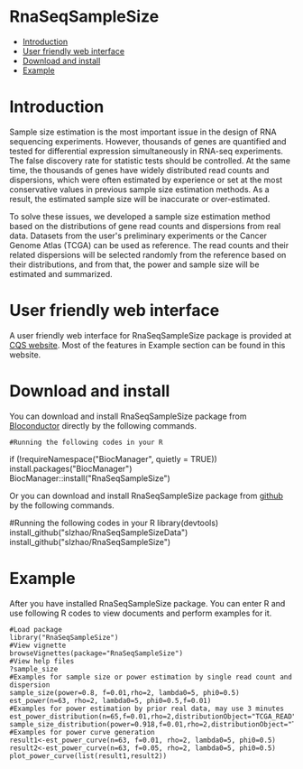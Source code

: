 RnaSeqSampleSize
============
* [Introduction](#Introduction)
* [User friendly web interface](#web)
* [Download and install](#download)
* [Example](#example)

<a name="Introduction"/>

# Introduction

Sample size estimation is the most important issue in the design of RNA sequencing experiments. However, thousands of genes are quantified and tested for differential expression simultaneously in RNA-seq experiments. The false discovery rate for statistic tests should be controlled. At the same time, the thousands of genes have widely distributed read counts and dispersions, which were often estimated by experience or set at the most conservative values in previous sample size estimation methods. As a result, the estimated sample size will be inaccurate or over-estimated.

To solve these issues, we developed a sample size estimation method based on the distributions of gene read counts and dispersions from real data. Datasets from the user's preliminary experiments or the Cancer Genome Atlas (TCGA) can be used as reference. The read counts and their related dispersions will be selected randomly from the reference based on their distributions, and from that, the power and sample size will be estimated and summarized.

<a name="web"/>

# User friendly web interface

A user friendly web interface for RnaSeqSampleSize package is provided at [CQS website](http://cqs.mc.vanderbilt.edu/shiny/RnaSeqSampleSize/). Most of the features in Example section can be found in this website.


<a name="download"/>

# Download and install

You can download and install RnaSeqSampleSize package from [BIoconductor](http://www.bioconductor.org/packages/release/bioc/html/RnaSeqSampleSize.html) directly by the following commands.
  
	#Running the following codes in your R
  if (!requireNamespace("BiocManager", quietly = TRUE)) install.packages("BiocManager")
  BiocManager::install("RnaSeqSampleSize")
  
Or you can download and install RnaSeqSampleSize package from [github](https://github.com/slzhao/RnaSeqSampleSize) by the following commands.
  
  #Running the following codes in your R
  library(devtools)
  install_github("slzhao/RnaSeqSampleSizeData")
  install_github("slzhao/RnaSeqSampleSize")

<a name="example"/>

# Example

After you have installed RnaSeqSampleSize package. You can enter R and use following R codes to view documents and perform examples for it.
	
	#Load package
	library("RnaSeqSampleSize")
	#View vignette
	browseVignettes(package="RnaSeqSampleSize")
	#View help files
	?sample_size
	#Examples for sample size or power estimation by single read count and dispersion
	sample_size(power=0.8, f=0.01,rho=2, lambda0=5, phi0=0.5)
	est_power(n=63, rho=2, lambda0=5, phi0=0.5,f=0.01)
	#Examples for power estimation by prior real data, may use 3 minutes
	est_power_distribution(n=65,f=0.01,rho=2,distributionObject="TCGA_READ",repNumber=5)
	sample_size_distribution(power=0.918,f=0.01,rho=2,distributionObject="TCGA_READ",repNumber=5)
	#Examples for power curve generation
	result1<-est_power_curve(n=63, f=0.01, rho=2, lambda0=5, phi0=0.5)
	result2<-est_power_curve(n=63, f=0.05, rho=2, lambda0=5, phi0=0.5)
	plot_power_curve(list(result1,result2))

